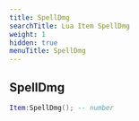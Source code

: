 ```yaml
---
title: SpellDmg
searchTitle: Lua Item SpellDmg
weight: 1
hidden: true
menuTitle: SpellDmg
---
```

## SpellDmg
```lua
Item:SpellDmg(); -- number
```